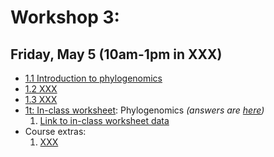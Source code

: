 # Workshop 3: 

## Friday, May 5 (10am-1pm in XXX)

* [1.1 Introduction to phylogenomics](XXX)
* [1.2 XXX](XXX)
* [1.3 XXX](XXX)
* [1t: In-class worksheet](XXX): Phylogenomics *(answers are [here](XXX))*
    1. [Link to in-class worksheet data](XXX)
* Course extras:
    1. [XXX](XXX)
